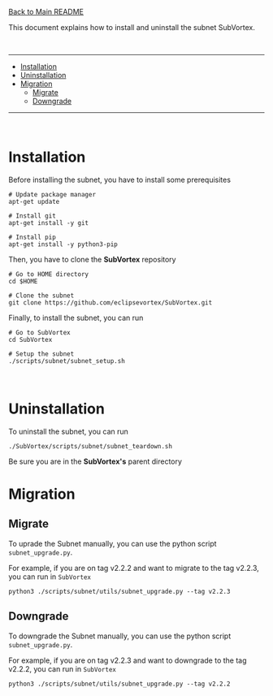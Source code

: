 [Back to Main README](../../README.md)

This document explains how to install and uninstall the subnet SubVortex.

<br />

---

- [Installation](#intasllation)
- [Uninstallation](#uninstallation)
- [Migration](#migration)
  - [Migrate](#migration-migrate)
  - [Downgrade](#migration-downgrade)

---

<br />

# Installation

Before installing the subnet, you have to install some prerequisites

```
# Update package manager
apt-get update

# Install git
apt-get install -y git

# Install pip
apt-get install -y python3-pip
```

Then, you have to clone the **SubVortex** repository

```
# Go to HOME directory
cd $HOME

# Clone the subnet
git clone https://github.com/eclipsevortex/SubVortex.git
```

Finally, to install the subnet, you can run

```
# Go to SubVortex
cd SubVortex

# Setup the subnet
./scripts/subnet/subnet_setup.sh
```

<br />

# Uninstallation

To uninstall the subnet, you can run

```
./SubVortex/scripts/subnet/subnet_teardown.sh
```

Be sure you are in the **SubVortex's** parent directory

# Migration

## Migrate <a id="migration-migrate"></a>

To uprade the Subnet manually, you can use the python script `subnet_upgrade.py`.

For example, if you are on tag v2.2.2 and want to migrate to the tag v2.2.3, you can run in `SubVortex`

```
python3 ./scripts/subnet/utils/subnet_upgrade.py --tag v2.2.3
```

## Downgrade <a id="migration-downgrade"></a>

To downgrade the Subnet manually, you can use the python script `subnet_upgrade.py`.

For example, if you are on tag v2.2.3 and want to downgrade to the tag v2.2.2, you can run in `SubVortex`

```
python3 ./scripts/subnet/utils/subnet_upgrade.py --tag v2.2.2
```
